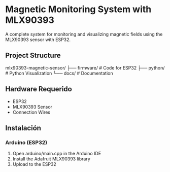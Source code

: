 # Magnetic Monitoring System with MLX90393

A complete system for monitoring and visualizing magnetic fields using the MLX90393 sensor with ESP32.

## Project Structure
mlx90393-magnetic-sensor/
├── firmware/ # Code for ESP32
├── python/ # Python Visualization
└── docs/ # Documentation

## Hardware Requerido

- ESP32
- MLX90393 Sensor
- Connection Wires

## Instalación

### Arduino (ESP32)
1. Open arduino/main.cpp in the Arduino IDE 
2. Install the Adafruit MLX90393 library
3. Upload to the ESP32
